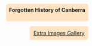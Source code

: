 <!DOCTYPE html>
<html>
<head>
<meta charset="utf-8">
<title>Display a map on a webpage</title>
<meta name="viewport" content="initial-scale=1,maximum-scale=1,user-scalable=no">
<link href="https://api.mapbox.com/mapbox-gl-js/v3.3.0/mapbox-gl.css" rel="stylesheet">
<script src="https://api.mapbox.com/mapbox-gl-js/v3.3.0/mapbox-gl.js"></script>
<style>
body { margin: 0; padding: 0; }
#map { position: absolute; top: 0; bottom: 0; width: 100%; }
#overlay {
    position: absolute;
    top: 70px;
    right: 10px;
    background-color: bisque;
    padding: 10px;
    border-radius: 5px;
	z-index: 1;
}
#overlay2 {
	position :absolute;
	top: 10px;
	right: 10px;
	background-color: bisque;
	padding: 8px;
	border-radius: 5px;
	z-index: 1;
	font: 18/24px 'Helvetica Neue'
}
</style>
</head>
<body>
<style>
	.mapboxgl-popup {
	   width: 500px;
	   border-radius: 15px;
	   background-color: #923d1e;
	   font:
		12px/18px 'Helvetica Neue',
		Arial,
		Helvetica,
		san-serif; 
}
.mapboxgl-popup #amusement-park {
	color: red;
}
	.mapboxgl-popup-content img {
		width: 220px;
		height: auto;
	}


</style>
<div id="map">
	<div id="overlay"> <a href="Gallery fixed.pdf" target="_blank" title="opens in a new window">  Extra Images Gallery</a> </div>
	<div id="overlay2" <p> <strong>Forgotten History of Canberra </strong> </p> </div>
</div>

<script>
	mapboxgl.accessToken = 'pk.eyJ1IjoibXJjbGlja3kiLCJhIjoiY2xzanFvdXZtMmxpMTJqbzBlcDI4Z2NyeSJ9.MiEmeJjNgosNIi3Q5gMJJA';

	const bounds = [
		[148.69, -35.73],
		[149.36, -35.11]
 	];

   const map = new mapboxgl.Map({
        container: 'map', // container ID
	style: 'mapbox://styles/mrclicky/clvxhnyva01sc01rj28qlgvk8',
        center: [-210.9, -35.3], // starting position [lng, lat]
        zoom: 10, // starting zoom
	maxBounds: bounds // Set the map's geographical boundaries
  	  });

   map.on('load', () => {
	map.addSource('places', {
	'type' : 'geojson',
	'data': {
	'type' : 'FeatureCollection',
	'features' : [
	{
			'type' : 'Feature',
			'properties' : {
				'description':
			'<strong> Air Disaster Memorial</strong><p>The Air Disaster Memorial is located in a small clearing in a pine forest off Pillagio Avenue. It was built in 1952 to commemorate a plane crash that occurred in 1940. A Lockheed Hudson crashed before landing at Canberra Airport, killing all of its passengers.</p> <img src="Air Disaster Memorial/memorial.jpg" /> <p>The passengers included the Minister for the Air, and the Minister for the Army as well as multiple other influential figures of the time. The plane crash had an effect on the war (WWII) due to the loss of influential figures in the Australian government. The location felt abandoned, with rumors circulating online that it’s haunted if visited at night. Despite these rumors my visit seemed normal.</p>',
	'icon' : 'Air Crash'
	},
	'geometry' : { 
	'type' : 'Point',
	'coordinates' : [149.22931, -35.31852]
			}
	},
	{
			'type' : 'Feature',
			'properties' : {
				'description':
			'<strong> Duntroon Dairy </strong> <p> The Duntroon Dairy is the oldest still standing building in Canberra. Part of the Duntroon estate, it was built to supply dairy products to the people living on the Limestone plains. The dairy had a innovative design to keep its products cool, such as a cool well leading into a natural spring and a heat area funneling up into the ceiling. The building was still in use up until the mid to late 20th century. Interestingly enough, one of the inhabitants of the building is the only person who lived on the Mugga lane ruins that I could find.</p> <img src="Duntroon Dairy/IMG_2054.jpg" />',
	'icon' : 'Dairy'
	},
	'geometry' : { 
	'type' : 'Point',
	'coordinates' : [149.15637, -35.301194]
			}
	},
	{
			'type' : 'Feature',
			'properties' : {
				'description':
			'<strong> Canberra Glassworks</strong> <p>I’m sure most people who live around the southside of the city will know of this location. The Canberra Glassworks is a large, impressive building with a lively market at the nearby old bus depot every Sunday. Yet, despite this, few people understand the building’s historical significance in the early days of Canberra’s life. The Glassworks was one of the largest buildings when it was first constructed in 1915 and, using coal powered steam turbines, generated power for all 1,000 ACT residents when it first opened. By 1936, the station was connected to the NSW electricity grid, meaning that it was no longer solely responsible for Canberra’s electricity. </p> <img src="Eastlake Powerstation/power.jpg" /> <p> After shutting down from its original use in 1957 the building was converted into a glassworks. </p>',
	'icon' : 'Powerstation'
	},
	'geometry' : { 
	'type' : 'Point',
	'coordinates' : [149.14377, -35.31159]
			}
	},
	{
            'type' : 'Feature',
            'properties' : {
                'description':
            '<strong> Orroral Valley Tracking Station </strong> <p> This location was a satellite tracking station opened in 1966, a year after the still standing Canberra deep space Communication complex. It was a fairly large complex that employed a large amount of staff and was used to track and communicate with satellites passing over the southern hemisphere, an area of the world with far less tracking technology than the northern hemisphere. </p> <"https://i.imgur.com/M9I7iMf.jpeg" /> <p> Photo Jim Thompson, 26m antenna, 					The station had roles in the space shuttle program as well as a range of other integral projects. All that remains today is concrete foundations. Further research can be found <a href="https://i.imgur.com/M9I7iMf.jpeg" target="_blank" title="Opens in a new window"> here </a> </p>',
    'icon' : 'Dish'
    },
    'geometry' : {
    'type' : 'Point',
    'coordinates' : [148.94677, -35.61714]
            }
    },
	{
            'type' : 'Feature',
            'properties' : {
                'description':
            '<strong> Sound and Film Archive</strong> <p>A well known building near the centre of Canberra, many people know of the Sound and Film archive. The building itself however has a relatively unknown history. The Sound and Film Archive building was first built to be used as the Museum of Zoology. Within its construction you can find carved animals and pieces of australian history. Later, the museum changed its name to the Institute of Anatomy. A wide variety of pieces (e.g. skeletons) were stored in the Institute until it was converted to what it is today in 1984. For more click <a href="Sound and Media Archive/Archive pdf.pdf" target="_blank" title="Opens in a new window"> here </a></p> <img src="Sound and Media Archive/sound and media.jpg" />',
    'icon' : 'Film Archive'
    },
    'geometry' : {
    'type' : 'Point',
    'coordinates' : [149.12138, -35.28323]
            }
    },
	{
            'type' : 'Feature',
            'properties' : {
                'description':
            '<Strong> Mugga Lane Zoo </Strong> <p>The Mugga Lane zoo was a small zoo along Mugga Lane. It was first opened in 1979 as the first zoo in Canberra. The zoo was first intended to be like a natural garden park but, as its occupants became more diverse, this vision faded and eventually died. The zoo mostly held birds or Australian native animals, including wedge tailed eagles, monkeys and emus. After facing difficulties along its life, such as a drought in 1982 that required the construction of a small dam, nothing aside from a pile of rubbish remains today. The zoo was closed in 2002. The zoo has left a legacy that stays till today, with its closing, peacocks were released into parts of the suburbs Red Hill and Narrabundah. </p>',
    'icon' : 'zxee'
    },
    'geometry' : {
    'type' : 'Point',
    'coordinates' : [149.13209, -35.35943]
            }
    },
	{
            'type' : 'Feature',
            'properties' : {
                'description':
            '<strong> Mugga Lane Ruins </strong> <p>The rarely mentioned or researched location has puzzled many passers by. It lies just off the Mugga Lane, just before The Green Shed. It is an old stone construction that was estimated to have been built before 1878, although the little information I managed to find in my research process was possibly inaccurate.</p> <img src="Mugga Lane Ruins/IMG_2109.jpg" /> <p>The building was said to have been built as a outstation for employees of the Duntroon estate. A resident of the Duntroon Dairy, Elizabeth Mayo, lived their with her husband until his unfortunate death in 1880, when she moved to the Dairy.  </p>',
    'icon' : 'Air Crash'
    },
    'geometry' : {
    'type' : 'Point',
    'coordinates' : [149.13481, -35.37743]
            }
    },
	{
            'type' : 'Feature',
            'properties' : {
                'description':
            '<Strong> Belconnen former naval transmitting station </strong> <p>A former Naval Transmitter station used to stand in Belconnen. First built before the existence of the satellite city, the station finished its completion around the start of WW2. The station, once the most powerful satellite transmitter in the southern hemisphere, played a vital role throughout WW2, alongside the still standing HMAS Harman, its receiving counterpart.</p> <img src="Naval Transmitting Station/IMG_2130.jpg" /> <p>The building is a large red hall, with three 600ft tall radio towers on the site. The location has a long and interesting history until it closed in 2005. Click <a href="Naval Transmitting Station/Bels pdf.pdf" target="_blank" title="Opens in a new window"> here </a> to find out more. </p>',
    'icon' : 'Dish'
    },
    'geometry' : {
    'type' : 'Point',
    'coordinates' : [149.090065, -35.21999]
            }
    },
	{
            'type' : 'Feature',
            'properties' : {
                'description':
            '<strong> Canberra Hyatt</strong><p>The Hyatt Hotel, originally Hotel Canberra or Hostel No.1 has made a mark on Canberra’s history as the Capital of Australia. The hotel opened in 1924, its construction undertaken by the workers of Westlake. It was an unlicensed venue in its early years as ACT was the only state or territory in Australia to enforce prohibition. The building has had extensions built over its lifespan but the original parts of it remain the same. I had the opportunity to go on a tour led by the Director of the Hotel and was allowed into the presidential suite, a room that has been visited by Obama, Shinzo Abe and a multitude of other world leaders. </p> <img src="The Hyatt/hyatt.jpg" />',
    'icon' : 'Dairy'
    },
    'geometry' : {
    'type' : 'Point',
    'coordinates' : [149.125, -35.299]
            }
    },
	{
			'type' : 'Feature',
			'properties' : {
				'description':
			'<strong>Westlake Settlement</strong><p>Westlake was a workers camp used in the early period of the construction of the capital. It began as a collection of tents, used to house unmarried labourers. Due to the length of the job, semi-permanent cottages were constructed by a local Canberra contractor known as Howie. These cottages were for married workers and their families. These workers built some of the central landmarks of the capitals inner south such as Hostel No.1 (The Hyatt) and the Old Parliament. Image: Rusted Axehead found on site of westlake</p> <img src="Westlake Workers Camp/IMG_2013.jpg" />',
	'icon' : 'Westlake'
	},
	'geometry' : { 
	'type' : 'Point',
	'coordinates' : [149.11443, -35.30127]
			}
		}
		]
	}
});
	map.addLayer({
	'id' : 'places',
	'type': 'symbol',
	'source': 'places',
	'layout' : {
		'icon-image' : ['get', 'icon'],
		'icon-allow-overlap' : true,
	'icon-size' : 0.25,
	}
});


map.on('click', 'places', (e) => {

const coordinates = e.features[0].geometry.coordinates.slice();
const description = e.features[0].properties.description;

while (Math.abs(e.lngLat.lng - coordinates[0]) > 180) {
	coordinates[0] += e.lngLat.lng > coordinates[0] ? 360 : -360;
     }

            new mapboxgl.Popup()
                .setLngLat(coordinates)
                .setHTML(description)
                .addTo(map);
        });

        // Change the cursor to a pointer when the mouse is over the places layer.
        map.on('mouseenter', 'places', () => {
            map.getCanvas().style.cursor = 'pointer';
        });

        // Change it back to a pointer when it leaves.
        map.on('mouseleave', 'places', () => {
            map.getCanvas().style.cursor = '';
        });
    });


</script>
</body>
</html>
